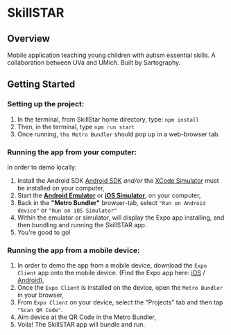 # SkillSTAR

## Overview
Mobile application teaching young children with autism essential skills. A collaboration between UVa and UMich.  Built by Sartography.

## Getting Started

### Setting up the project:
1. In the terminal, from SkillStar home directory, type: `npm install`
2. Then, in the terminal, type  `npm run start` 
3. Once running, `the Metro Bundler` should pop up in a web-browser tab.


### Running the app from your computer:
In order to demo locally: 
1. Install the Android SDK [Android SDK](https://developer.android.com/studio) _and/or_ the [XCode Simulator](https://developer.apple.com/documentation/xcode/running_your_app_in_the_simulator_or_on_a_device) must be installed on your computer,
2. Start the [**Android Emulator**](https://developer.android.com/studio/run/emulator) or [**iOS Simulator**](https://developer.apple.com/documentation/xcode/running_your_app_in_the_simulator_or_on_a_device), on your computer,
3. Back in the **"Metro Bundler"** browser-tab, select `"Run on Android device"` or `"Run on iOS Simulator"`
4. Within the emulator or simulator, will display the Expo app installing, and then bundling and running the SkillSTAR app.
5. You're good to go!


### Running the app from a mobile device:
1. In order to demo the app from a mobile device, download the `Expo Client` app onto the mobile device. (Find the Expo app here: [iOS](https://apps.apple.com/us/app/expo-client/id982107779)  / [Android](https://play.google.com/store/apps/details?id=host.exp.exponent)),
2. Once the `Expo Client` is installed on the device, open the `Metro Bundler` in your browser,
3. From `Expo Client` on your device, select the "Projects" tab and then tap `"Scan QR Code"`.  
4. Aim device at the QR Code in the Metro Bundler,
5. Voila!  The SkillSTAR app will bundle and run.

